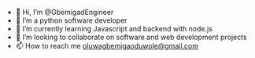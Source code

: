 - 👋 Hi, I’m @GbemigadEngineer
- 👀 I’m a python software developer
- 🌱 I’m currently learning Javascript and backend with node.js
- 💞️ I’m looking to collaborate on software and web development projects
- 📫 How to reach me oluwagbemigaoduwole@gmail.com

<!---
GbemigadEngineer/GbemigadEngineer is a ✨ special ✨ repository because its `README.md` (this file) appears on your GitHub profile.
You can click the Preview link to take a look at your changes.
--->
